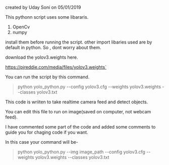 created by Uday Soni on 05/01/2019

This pythonn script uses some libararis.
1. OpenCv
2. numpy

install them before running the script.
other import libaries used are by default in python. So , dont worry about them.

download the yolov3.weights here.

https://pjreddie.com/media/files/yolov3.weights`

You can run the script by this command.

> python yolo_python.py  --config yolov3.cfg  --weights yolov3.weights  --classes yolov3.txt

This code is wriiten to take realtime camera feed and detect objects.

You can edit this file to run on image(saved on computer, not webcam feed).

I have commented some part of the code and added some comments to guide you for chaging code if you want.

In this case your command will be-

> python yolo_python.py --img image_path  --config yolov3.cfg  --weights yolov3.weights  --classes yolov3.txt
   
